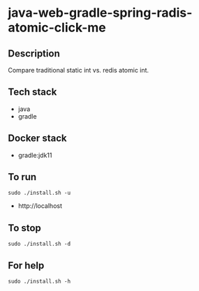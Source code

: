 # java-web-gradle-spring-radis-atomic-click-me

## Description
Compare traditional static int vs.
redis atomic int.

## Tech stack
- java
- gradle

## Docker stack
- gradle:jdk11

## To run
`sudo ./install.sh -u`
- http://localhost

## To stop
`sudo ./install.sh -d`

## For help
`sudo ./install.sh -h`
